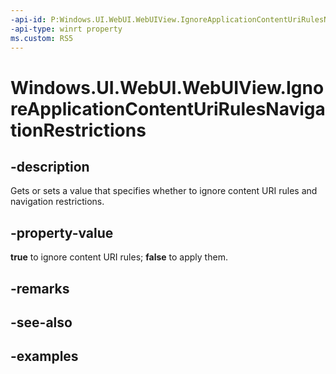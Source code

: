 ```yaml
---
-api-id: P:Windows.UI.WebUI.WebUIView.IgnoreApplicationContentUriRulesNavigationRestrictions
-api-type: winrt property
ms.custom: RS5
---
```


<!-- Property syntax.
public bool IgnoreApplicationContentUriRulesNavigationRestrictions { get;  set; }
-->

# Windows.UI.WebUI.WebUIView.IgnoreApplicationContentUriRulesNavigationRestrictions

## -description

Gets or sets a value that specifies whether to ignore content URI rules and navigation restrictions.

## -property-value

**true** to ignore content URI rules; **false** to apply them.

## -remarks

## -see-also

## -examples

